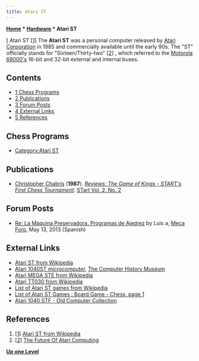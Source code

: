 ```yaml
---
title: Atari ST
---
```

**[Home](Home "Home") * [Hardware](Hardware "Hardware") * Atari ST**

\[ Atari ST <a id="cite-note-1" href="#cite-ref-1">[1]</a>
The **Atari ST** was a personal computer released by [Atari Corporation](https://en.wikipedia.org/wiki/Atari_Corporation) in 1985 and commercially available until the early 90s. The "ST" officially stands for "Sixteen/Thirty-two" <a id="cite-note-2" href="#cite-ref-2">[2]</a> , which referred to the [Motorola](index.php?title=Motorola&action=edit&redlink=1 "Motorola (page does not exist)") [68000's](68000 "68000") 16-bit and 32-bit external and internal buses.

## Contents

- [1 Chess Programs](#chess-programs)
- [2 Publications](#publications)
- [3 Forum Posts](#forum-posts)
- [4 External Links](#external-links)
- [5 References](#references)

## Chess Programs

- [Category:Atari ST](Category:Atari_ST "Category:Atari ST")

## Publications

- [Christopher Chabris](Christopher_Chabris "Christopher Chabris") (**1987**). *[Reviews: The Game of Kings - START's First Chess Tournament](http://www.atarimagazines.com/startv2n2/chess.html)*. [STart Vol. 2, No. 2](http://www.atarimagazines.com/index/?issue=startv2n2)

## Forum Posts

- [Re: La Máquina Preservadora. Programas de Ajedrez](http://www.foro.meca-web.es/viewtopic.php?f=9&t=72&start=10#p1631) by Luis a, [Meca Foro](Computer_Chess_Forums "Computer Chess Forums"), May 13, 2013 (Spanish)

## External Links

- [Atari ST from Wikipedia](https://en.wikipedia.org/wiki/Atari_ST)
- [Atari 1040ST microcomputer](http://www.computerhistory.org/collections/accession/102647005), [The Computer History Museum](The_Computer_History_Museum "The Computer History Museum")
- [Atari MEGA STE from Wikipedia](https://en.wikipedia.org/wiki/Atari_MEGA_STE)
- [Atari TT030 from Wikipedia](https://en.wikipedia.org/wiki/Atari_TT030)
- [List of Atari ST games from Wikipedia](https://en.wikipedia.org/wiki/List_of_Atari_ST_games)
- [List of Atari ST Games : Board Game - Chess, page 1](http://www.atarimania.com/screenshots_games_atari-st-p_total-page-step-genre-order_29-1-25-46-dumpD_S_G.html)
- [Atari 1040 STF - Old Computer Collection](http://www.spacious-mind.com/html/atari_1040_stf.html)

## References

1. <a id="cite-ref-1" href="#cite-note-1">[1]</a> [Atari ST from Wikipedia](https://en.wikipedia.org/wiki/Atari_ST)
1. <a id="cite-ref-2" href="#cite-note-2">[2]</a> [The Future Of Atari Computing](http://www.atarimagazines.com/startv4n5/the_future.html)

**[Up one Level](Hardware "Hardware")**

